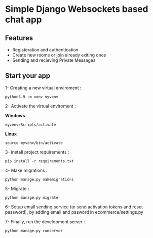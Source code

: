 # Simple Django Websockets based chat app

## Features

- Registeration and authentication  
- Create new rooms or join already exiting ones
- Sending and recieving Private Messages


## Start your app

1- Creating a new virtual enviroment :
```
python3.9 -m venv myvenv
```

2- Activate the virtual enviroment :

**Windows**
```
myvenv/Scripts/activate
```

**Linux**
```
source myvenv/bin/activate
```

3- Install project requirements :
```
pip install -r requirements.txt
```

4- Make migrations :
```
python manage.py makemigrations
```

5- Migrate :
```
python manage.py migrate
```
6- Setup email sending service (to send activation tokens and reset password), by adding email and pasword in ecommerce/settings.py

7- Finally, run the development server :
```
python manage.py runserver 
```



